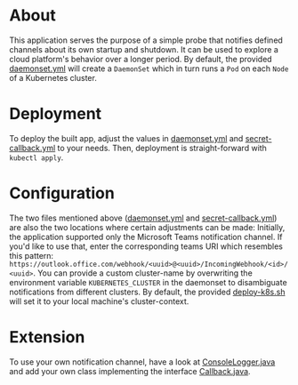 # About
This application serves the purpose of a simple probe that notifies defined channels about its own startup and shutdown.
It can be used to explore a cloud platform's behavior over a longer period.
By default, the provided [daemonset.yml](k8s/daemonset.yml) will create a `DaemonSet` which in turn runs a `Pod` on each `Node` of a Kubernetes cluster.

# Deployment
To deploy the built app, adjust the values in [daemonset.yml](k8s/daemonset.yml) and [secret-callback.yml](k8s/secret-callback.yml) to your needs.
Then, deployment is straight-forward with `kubectl apply`. 

# Configuration
The two files mentioned above ([daemonset.yml](k8s/daemonset.yml) and [secret-callback.yml](k8s/secret-callback.yml)) are also the two locations where certain adjustments can be made:
Initially, the application supported only the Microsoft Teams notification channel.
If you'd like to use that, enter the corresponding teams URI which resembles this pattern: `https://outlook.office.com/webhook/<uuid>@<uuid>/IncomingWebhook/<id>/<uuid>`.
You can provide a custom cluster-name by overwriting the environment variable `KUBERNETES_CLUSTER` in the daemonset to disambiguate notifications from different clusters.
By default, the provided [deploy-k8s.sh](deploy-k8s.sh) will set it to your local machine's cluster-context.

# Extension
To use your own notification channel, have a look at [ConsoleLogger.java](src/main/java/com/swisscom/clouds/callbacks/console/ConsoleLogger.java) and add your own class implementing the interface [Callback.java](src/main/java/com/swisscom/clouds/callbacks/Callback.java).